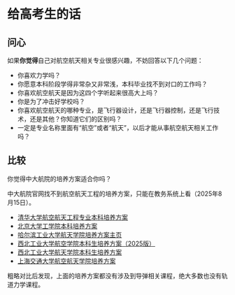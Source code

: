 # 给高考生的话
## 问心
如果**你觉得**自己对航空航天相关专业很感兴趣，不妨回答以下几个问题：

- 你喜欢力学吗？
- 你愿意本科阶段学得非常杂又非常浅，本科毕业找不到对口的工作吗？
- 你喜欢航空航天是因为这四个字听起来很高大上吗？
- 你是为了冲击好学校吗？
- 你喜欢航空航天的哪种专业，是飞行器设计，还是飞行器控制，还是飞行技术，还是其他？你知道它们的区别吗？
- 一定是专业名称里面有“航空”或者“航天”，以后才能从事航空航天相关工作吗？


## 比较
你觉得中大航院的培养方案适合你吗？

中大航院官网找不到航空航天工程的培养方案，只能在教务系统上看（2025年8月15日）。

- [清华大学航空航天工程专业本科培养方案](https://www.tsinghua.edu.cn/jxjywj/bksjywj/20-1-hangkong.pdf)
- [北京大学工学院本科培养方案](https://www.coe.pku.edu.cn/Uploads/Bdgxy/File/2025/07/01/2024%E7%89%88%E5%B7%A5%E5%AD%A6%E9%99%A2%E6%9C%AC%E7%A7%91%E7%94%9F%E5%9F%B9%E5%85%BB%E6%96%B9%E6%A1%88v25.6.26.D234.20250701150107.pdf)
- [哈尔滨工业大学航天学院培养方案主页](https://sa.hit.edu.cn/jxxx/list1.htm)
- [西北工业大学航空学院本科生培养方案（2025版）](https://hangkong.nwpu.edu.cn/info/1147/45484.htm)
- [西北工业大学航天学院本科生培养方案](https://hangtian.nwpu.edu.cn/jyjx/bks1/py.htm)
- [上海交通大学航空航天学院培养方案](https://www.aero.sjtu.edu.cn/rcpy/bks/pyfa)

粗略对比后发现，上面的培养方案都没有涉及到导弹相关课程，绝大多数也没有轨道力学课程。